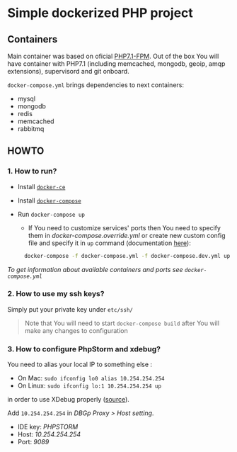 Simple dockerized PHP project
====

## Containers

Main container was based on oficial [PHP7.1-FPM](https://github.com/docker-library/php/blob/ec02e1bcf1196ed3f8b74ecc956cf81554e32db8/7.1/fpm/Dockerfile).
Out of the box You will have container with PHP7.1 (including memcached, mongodb, geoip, amqp extensions), supervisord and git onboard.

`docker-compose.yml` brings dependencies to next containers:
 - mysql
 - mongodb
 - redis
 - memcached
 - rabbitmq
 
 ## HOWTO
 
 ### 1. How to run?
 
 - Install [`docker-ce`](https://docs.docker.com/engine/installation/#platform-support-matrix)
 - Install [`docker-compose`](https://docs.docker.com/compose/install/)
 - Run `docker-compose up`
    + If You need to customize services' ports then You need to specify them in _docker-compose.override.yml_ 
      or create new custom config file and specify it in `up` command (documentation [here](https://docs.docker.com/compose/extends/)):
      
    ```bash
      docker-compose -f docker-compose.yml -f docker-compose.dev.yml up
    ```
 _To get information about available containers and ports see `docker-compose.yml`_
 
 ### 2. How to use my ssh keys?
 
 Simply put your private key under `etc/ssh/`
 
 > Note that You will need to start `docker-compose build` after You will make any changes to configuration
 
 ### 3. How to configure PhpStorm and xdebug?
 
 You need to alias your local IP to something else : 
   - On Mac: `sudo ifconfig lo0 alias 10.254.254.254`
   - On Linux: `sudo ifconfig lo:1 10.254.254.254 up`
     
 in order to use XDebug properly ([source](https://forums.docker.com/t/ip-address-for-xdebug/10460/26)).

 Add `10.254.254.254` in _DBGp Proxy > Host setting_.
     
   - IDE key: _PHPSTORM_
   - Host: _10.254.254.254_
   - Port: _9089_
 
 
